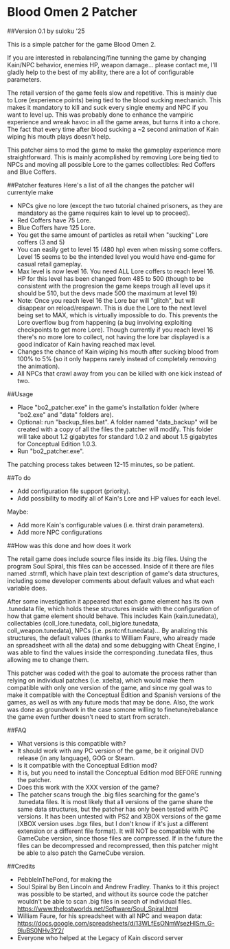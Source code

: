 # Blood Omen 2 Patcher

##Version 0.1 by suloku '25

This is a simple patcher for the game Blood Omen 2.

If you are interested in rebalancing/fine tunning the game by changing Kain/NPC behavior, enemies HP, weapon damage... please contact me, I'll gladly help to the best of my ability, there are a lot of configurable parameters.

The retail version of the game feels slow and repetitive. This is mainly due to Lore (experience points) being tied to the blood sucking mechanich. This makes it mandatory to kill and suck every single enemy and NPC if you want to level up. This was probably done to enhance the vampiric experience and wreak havoc in all the game areas, but turns it into a chore. The fact that every time after blood sucking a ~2 second animation of Kain wiping his mouth plays doesn't help.

This patcher aims to mod the game to make the gameplay experience more straightforward. This is mainly acomplished by removing Lore being tied to NPCs and moving all possible Lore to the games collectibles: Red Coffers and Blue Coffers.


##Patcher features
Here's a list of all the changes the patcher will currentyle make

- NPCs give no lore (except the two tutorial chained prisoners, as they are mandatory as the game requires kain to level up to proceed).
- Red Coffers have 75 Lore.
- Blue Coffers have 125 Lore.
- You get the same amount of particles as retail when "sucking" Lore coffers (3 and 5)
- You can easily get to level 15 (480 hp) even when missing some coffers. Level 15 seems to be the intended level you would have end-game for casual retail gameplay.
- Max level is now level 16. You need ALL Lore coffers to reach level 16. HP for this level has been changed from 485 to 500 (though to be consistent with the progresion the game keeps trough all level ups it should be 510, but the devs made 500 the maximum at level 19)
- Note: Once you reach level 16 the Lore bar will "glitch", but will disappear on reload/respawn. This is due the Lore to the next level being set to MAX, which is virtually impossible to do. This prevents the Lore overflow bug from happening (a bug involving exploiting checkpoints to get more Lore). Though currently if you reach level 16 there's no more lore to collect, not having the lore bar displayed is a good indicator of Kain having reached max level.
- Changes the chance of Kain wiping his mouth after sucking blood from 100% to 5% (so it only happens rarely instead of completely removing the animation).
- All NPCs that crawl away from you can be killed with one kick instead of two.

##Usage
- Place "bo2_patcher.exe" in the game's installation folder (where "bo2.exe" and "data" folders are).
- Optional: run "backup_files.bat". A folder named "data_backup" will be created with a copy of all the files the patcher will modify. This folder will take about 1.2 gigabytes for standard 1.0.2 and about 1.5 gigabytes for Conceptual Edition 1.0.3.
- Run "bo2_patcher.exe".

The patching process takes between 12-15 minutes, so be patient.

##To do
- Add configuration file support (priority).
- Add possibility to modify all of Kain's Lore and HP values for each level.

Maybe:
- Add more Kain's configurable values (i.e. thirst drain parameters).
- Add more NPC configurations

##How was this done and how does it work

The retail game does include source files inside its .big files. Using the program Soul Spiral, this files can be accessed. Inside of it there are files named .strmfl, which have plain text description of game's data structures, including some developer comments about default values and what each variable does.

After some investigation it appeared that each game element has its own .tunedata file, which holds these structures inside with the configuration of how that game element should behave. This includes Kain (kain.tunedata), collectables (coll_lore.tunedata, coll_biglore.tunedata, coll_weapon.tunedata), NPCs (i.e. psntcnf.tunedata)... By analizing this structures, the default values (thanks to William Faure, who already made an spreadsheet with all the data) and some debugging with Cheat Engine, I was able to find the values inside the corresponding .tunedata files, thus allowing me to change them.

This patcher was coded with the goal to automate the process rather than relying on individual patches (i.e. xdelta), which would make them compatible with only one version of the game, and since my goal was to make it compatible with the Conceptual Edition and Spanish versions of the games, as well as with any future mods that may be done. Also, the work was done as groundwork in the case somone willing to finetune/rebalance the game even further doesn't need to start from scratch.

##FAQ
- What versions is this compatible with?
 - It should work with any PC version of the game, be it original DVD release (in any language), GOG or Steam.
- Is it compatible with the Conceptual Edition mod?
 - It is, but you need to install the Conceptual Edition mod BEFORE running the patcher.
- Does this work with the XXX version of the game?
 - The patcher scans trough the .big files searching for the game's .tunedata files. It is most likely that all versions of the game share the same data structures, but the patcher has only been tested with PC versions. It has been untested with PS2 and XBOX versions of the game (XBOX version uses .bgx files, but I don't know if it's just a different extension or a different file format). It will NOT be compatible with the GameCube version, since those files are compressed. If in the future the files can be decompressed and recompressed, then this patcher might be able to also patch the GameCube version.

##Credits
- PebbleInThePond, for making the
- Soul Spiral by Ben Lincoln and Andrew Fradley. Thanks to it this project was possible to be started, and without its source code the patcher wouldn't be able to scan .big files in search of individual files. https://www.thelostworlds.net/Software/Soul_Spiral.html
- William Faure, for his spreadsheet with all NPC and weapon data: https://docs.google.com/spreadsheets/d/13WLfEsONmWsezHlSm_G-9luBS0NHv3Y2/
- Everyone who helped at the Legacy of Kain discord server
